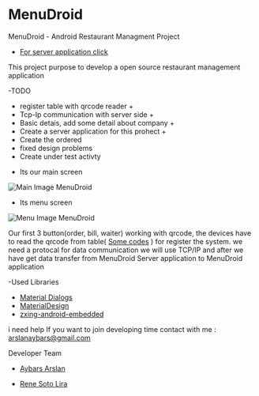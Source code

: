 # MenuDroid
MenuDroid - Android Restaurant Managment Project

* [For server application click](https://github.com/arslanaybars/MenuDroid-Server)


This project purpose to develop a open source restaurant management application

-TODO

* register table with qrcode reader +
* Tcp-Ip communication with server side +
* Basic detais, add some detail about company +
* Create a server application for this prohect +
* Create the ordered
* fixed design problems
* Create under test activty

- Its our main screen

![Main Image MenuDroid](https://github.com/arslanaybars/MenuDroid/blob/master/img/main_screen.png)

- Its menu screen

![Menu Image MenuDroid](https://github.com/arslanaybars/MenuDroid/blob/master/img/menu_screen.png)


Our first 3 button(order, bill, waiter) working with qrcode, the devices have to read the qrcode from table( [Some codes](https://github.com/arslanaybars/MenuDroid/tree/master/img/qrCodes) ) for register the system.
we need a protocal for data communication we will use TCP/IP and after we have get data transfer from MenuDroid Server application to MenuDroid application

-Used Libraries
* [Material Dialogs](https://github.com/afollestad/material-dialogs)
* [MaterialDesign](https://github.com/arslanaybars/awesome-android-ui)
* [zxing-android-embedded](https://github.com/journeyapps/zxing-android-embedded)

i need help If you want to join developing time contact with me : arslanaybars@gmail.com

Developer Team

* [Aybars Arslan](https://github.com/arslanaybars)

* [Rene Soto Lira](https://github.com/reneciokaigen)
